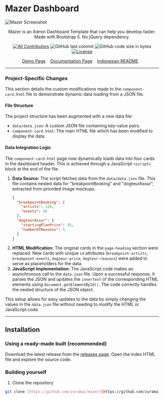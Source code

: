 # Mazer Dashboard

![Mazer Screenshot](https://user-images.githubusercontent.com/45036724/167523601-9d20fb17-1989-488f-b619-cb53c0db8898.png)

<p align="center">Mazer is an Admin Dashboard Template that can help you develop faster. Made with Bootstrap 5. No jQuery dependency.</p>
<div align="center">

[![All Contributors](https://img.shields.io/github/contributors/zuramai/mazer)](https://github.com/zuramai/mazer/graphs/contributors)
![GitHub last commit](https://img.shields.io/github/last-commit/zuramai/mazer.svg)
![GitHub code size in bytes](https://img.shields.io/github/languages/code-size/zuramai/mazer)
[![License](https://img.shields.io/github/license/zuramai/mazer.svg)](LICENSE)

</div>

<p align="center">
    <a href="http://zuramai.github.io/mazer/demo">Demo Page</a>&nbsp;&nbsp;&nbsp;
    <a href="http://zuramai.github.io/mazer/docs">Documentation Page</a>&nbsp;&nbsp;&nbsp;
    <a href="https://github.com/zuramai/mazer/blob/main/README_INDONESIAN.md">Indonesian README</a>&nbsp;&nbsp;&nbsp;
</p>

---

### Project-Specific Changes

This section details the custom modifications made to the `component-card.html` file to demonstrate dynamic data loading from a JSON file.

#### File Structure
The project structure has been augmented with a new data file:
- `data/data.json`: A custom JSON file containing key-value pairs.
- `component-card.html`: The main HTML file which has been modified to display the data.

#### Data Integration Logic
The `component-card.html` page now dynamically loads data into four cards in the dashboard header. This is achieved through a JavaScript `<script>` block at the end of the file.

1.  **Data Source:** The script fetches data from the `data/data.json` file. This file contains nested data for "breakpointBooking" and "dogteurAssur", extracted from provided image mockups.
    ```json
    {
      "breakpointBooking": {
        "artists": 126,
        "events": 56
      },
      "dogteurAssur": {
        "startingPlanPrice": 35,
        "numberOfReasons": 5
      }
    }
    ```
2.  **HTML Modification:** The original cards in the `page-heading` section were replaced. New cards with unique `id` attributes (`breakpoint-artists`, `breakpoint-events`, `dogteur-price`, `dogteur-reasons`) were added to serve as placeholders for the data.
3.  **JavaScript Implementation:** The JavaScript code makes an asynchronous call to the `data.json` file. Upon a successful response, it parses the JSON and updates the `innerText` of the corresponding HTML elements using `document.getElementById()`. The code correctly handles the nested structure of the JSON object.

This setup allows for easy updates to the data by simply changing the values in the `data.json` file without needing to modify the HTML or JavaScript code.

---

## Installation

### Using a ready-made built (recommended)

Download the latest release from the [releases page](https://github.com/zuramai/mazer/releases "releases page").
Open the index HTML file and explore the source code.

### Building yourself

1. Clone the repository 
```sh
git clone [https://github.com/zuramai/mazer](https://github.com/zuramai/mazer)